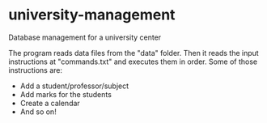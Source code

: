 # university-management
Database management for a university center

The program reads data files from the "data" folder. Then it reads the input instructions at "commands.txt" and executes them in order. Some of those instructions are:

* Add a student/professor/subject
* Add marks for the students
* Create a calendar
* And so on!